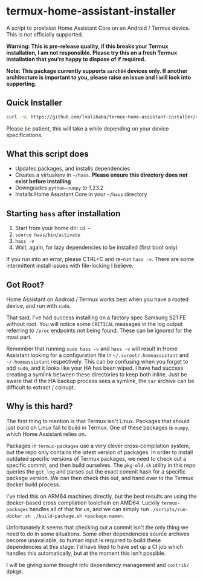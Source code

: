 # termux-home-assistant-installer

A script to provision Home Assistant Core on an Android / Termux device. This is not officially supported.

**Warning: This is pre-release quality, if this breaks your Termux installation, I am not responsible. Please try this on a fresh Termux installation that you're happy to dispose of if required.**

**Note: This package currently supports `aarch64` devices only. If another architecture is important to you, please raise an issue and I will look into supporting.**

## Quick Installer

```bash
curl -sL https://github.com/lvalibaba/termux-home-assistant-installer/releases/download/2023.5.3/remote-install.sh | bash
```

Please be patient, this will take a while depending on your device specifications.

## What this script does

- Updates packages, and installs dependencies
- Creates a virtualenv in `~/hass`. **Please ensure this directory does not exist before installing**
- Downgrades `python-numpy` to 1.23.2
- Installs Home Assistant Core in your `~/hass` directory

## Starting `hass` after installation

1. Start from your home dir: `cd ~`
1. `source hass/bin/activate`
1. `hass -v`
1. Wait, again, for lazy dependencies to be installed (first boot only)

If you run into an error, please CTRL+C and re-run `hass -v`. There are some intermittent install issues with file-locking I believe.

## Got Root?

Home Assistant on Android / Termux works best when you have a rooted device, and run with `sudo`.

That said, I've had success installing on a factory spec Samsung S21 FE without root. You will notice some `CRITICAL` messages in the log output referring to `/proc` endpoints not being found. These can be ignored for the most part.

Remember that running `sudo hass -v` and `hass -v` will result in Home Assistant looking for a configuration file in `~/.suroot/.homeassistant` and `~/.homeassistant` respectively. This can be confusing when you forget to add `sudo`, and it looks like your HA has been wiped. I have had success creating a symlink between these directories to keep both inline. Just be aware that if the HA backup process sees a symlink, the `tar` archive can be difficult to extract / corrupt.

## Why is this hard?

The first thing to mention is that Termux isn't Linux. Packages that should just build on Linux fail to build in Termux. One of these packages is `numpy`, which Home Assistant relies on.

Packages in `termux-packages` use a very clever cross-compilation system, but the repo only contains the latest version of packages. In order to install outdated specific versions of Termux packages, we need to check out a specific commit, and then build ourselves. The `pkg-old.sh` utility in this repo queries the `git log` and parses out the exact commit hash for a specific package version. We can then check this out, and hand over to the Termux docker build process.

I've tried this on ARM64 machines directly, but the best results are using the docker-based cross compilation toolchain on AMD64. Luckily `termux-packages` handles all of that for us, and we can simply run `./scripts/run-docker.sh ./build-package.sh <package-name>`.

Unfortunately it seems that checking out a commit isn't the only thing we need to do in some situations. Some other dependencies source archives become unavailable, so human input is required to build these dependencies at this stage. I'd have liked to have set up a CI job which handles this automatically, but at the moment this isn't possible.

I will be giving some thought into dependency management and `contrib/` dpkgs.

